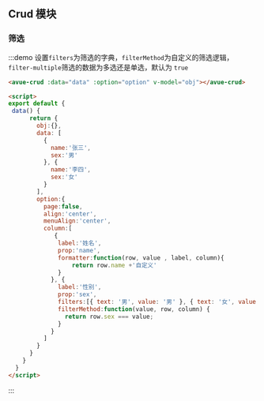 <script>
  export default {
    data() {
      return {
        obj:{},
        data: [
          {
            name:'张三',
            sex:'男'
          }, {
            name:'李四',
            sex:'女'
          }
        ],
        option:{
          page:false,
          align:'center',
          menuAlign:'center',
          column:[
             {
              label:'姓名',
              prop:'name',
              formatter:function(row, value , label, column){
                  return row.name +'自定义'
              }
            }, {
              label:'性别',
              prop:'sex',
              filters:[{ text: '男', value: '男' }, { text: '女', value: '女' }],
              filterMethod:function(value, row, column) {
                return row.sex === value;
              }
            }
          ]
        }
      }
    }
  }
</script>

<style>

</style>

## Crud 模块


### 筛选

:::demo  设置`filters`为筛选的字典，`filterMethod`为自定义的筛选逻辑，`filter-multiple`筛选的数据为多选还是单选，默认为 `true`
```html
<avue-crud :data="data" :option="option" v-model="obj"></avue-crud>

<script>
export default {
 data() {
      return {
        obj:{},
        data: [
          {
            name:'张三',
            sex:'男'
          }, {
            name:'李四',
            sex:'女'
          }
        ],
        option:{
          page:false,
          align:'center',
          menuAlign:'center',
          column:[
             {
              label:'姓名',
              prop:'name',
              formatter:function(row, value , label, column){
                  return row.name +'自定义'
              }
            }, {
              label:'性别',
              prop:'sex',
              filters:[{ text: '男', value: '男' }, { text: '女', value: '女' }],
              filterMethod:function(value, row, column) {
                return row.sex === value;
              }
            }
          ]
        }
      }
    }
  }
</script>
```
:::

